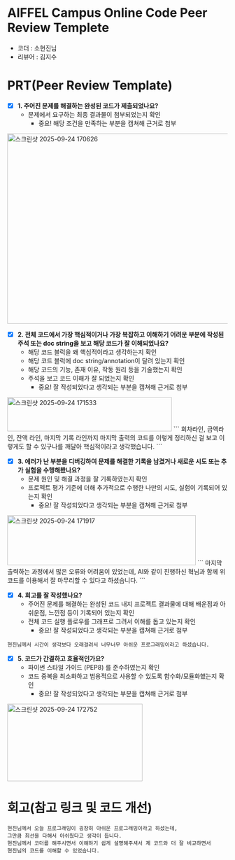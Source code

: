 # AIFFEL Campus Online Code Peer Review Templete
- 코더 : 소현진님
- 리뷰어 : 김지수


# PRT(Peer Review Template)
- [x]  **1. 주어진 문제를 해결하는 완성된 코드가 제출되었나요?**
    - 문제에서 요구하는 최종 결과물이 첨부되었는지 확인
        - 중요! 해당 조건을 만족하는 부분을 캡쳐해 근거로 첨부
  <img width="827" height="435" alt="스크린샷 2025-09-24 170626" src="https://github.com/user-attachments/assets/2dd4293a-d793-443f-8edb-b54c81e7e1fd" />
 
  
- [x]  **2. 전체 코드에서 가장 핵심적이거나 가장 복잡하고 이해하기 어려운 부분에 작성된 
주석 또는 doc string을 보고 해당 코드가 잘 이해되었나요?**
    - 해당 코드 블럭을 왜 핵심적이라고 생각하는지 확인
    - 해당 코드 블럭에 doc string/annotation이 달려 있는지 확인
    - 해당 코드의 기능, 존재 이유, 작동 원리 등을 기술했는지 확인
    - 주석을 보고 코드 이해가 잘 되었는지 확인
       - 중요! 잘 작성되었다고 생각되는 부분을 캡쳐해 근거로 첨부
  <img width="376" height="78" alt="스크린샷 2025-09-24 171533" src="https://github.com/user-attachments/assets/d07e5c80-9d0b-452a-9a2c-4f2ded6391e3" />
```
회차라인, 금액라인, 잔액 라인, 마지막 기록 라인까지 마지막 출력의 코드를 이렇게 정리하신 걸 보고 이렇게도 할 수 있구나를 깨달아 핵심적이라고 생각했습니다.
```
      
- [x]  **3. 에러가 난 부분을 디버깅하여 문제를 해결한 기록을 남겼거나
새로운 시도 또는 추가 실험을 수행해봤나요?**
    - 문제 원인 및 해결 과정을 잘 기록하였는지 확인
    - 프로젝트 평가 기준에 더해 추가적으로 수행한 나만의 시도, 
    실험이 기록되어 있는지 확인
        - 중요! 잘 작성되었다고 생각되는 부분을 캡쳐해 근거로 첨부
  <img width="431" height="114" alt="스크린샷 2025-09-24 171917" src="https://github.com/user-attachments/assets/a9fb0825-2190-4191-92ec-53336c099865" />
```
마지막 출력하는 과정에서 많은 오류와 어려움이 있었는데, AI와 같이 진행하신 혁님과 함께 위 코드를 이용해서 잘 마무리할 수 있다고 하셨습니다.
```
     
- [x]  **4. 회고를 잘 작성했나요?**
    - 주어진 문제를 해결하는 완성된 코드 내지 프로젝트 결과물에 대해
    배운점과 아쉬운점, 느낀점 등이 기록되어 있는지 확인
    - 전체 코드 실행 플로우를 그래프로 그려서 이해를 돕고 있는지 확인
        - 중요! 잘 작성되었다고 생각되는 부분을 캡쳐해 근거로 첨부
``` 
현진님께서 시간이 생각보다 오래걸려서 너무너무 아쉬운 프로그래밍이라고 하셨습니다.
```      

- [x]  **5. 코드가 간결하고 효율적인가요?**
    - 파이썬 스타일 가이드 (PEP8) 를 준수하였는지 확인
    - 코드 중복을 최소화하고 범용적으로 사용할 수 있도록 함수화/모듈화했는지 확인
        - 중요! 잘 작성되었다고 생각되는 부분을 캡쳐해 근거로 첨부
  <img width="309" height="177" alt="스크린샷 2025-09-24 172752" src="https://github.com/user-attachments/assets/e61df725-eedc-4585-8548-770c073c865e" />  


# 회고(참고 링크 및 코드 개선)
```
현진님께서 오늘 프로그래밍이 굉장히 아쉬운 프로그래밍이라고 하셨는데,
그만큼 최선을 다해서 아쉬웠다고 생각이 듭니다.
현진님께서 코더를 해주시면서 이해하기 쉽게 설명해주셔서 제 코드와 더 잘 비교하면서
현진님의 코드를 이해할 수 있었습니다.
```
